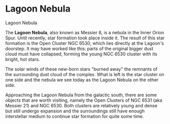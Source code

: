 # Lagoon Nebula
Lagoon Nebula
 		 	 

The **Lagoon Nebula**, also known as Messier 8, is a nebula in the Inner Orion Spur. Until recently, star formation took place inside it. The result of this star formation is the Open Cluster NGC 6530, which lies directly at the Lagoon's doorstep. It may have worked like this: parts of the original bigger dust cloud must have collapsed, forming the young NGC 6530 cluster with its bright, hot stars.

The solar winds of these new-born stars "burned away" the remnants of the surrounding dust cloud of the complex. What is left is the star cluster on one side and the nebula we see today as the Lagoon Nebula on the other side. 

Approaching the Lagoon Nebula from the galactic south, there are some objects that are worth visiting, namely the Open Clusters of NGC 6531 (aka Messier 21) and NGC 6530. Both clusters are relatively young and dense but still undergo expansion and the surroundings still have enough interstellar medium to continue star formation for quite some time.